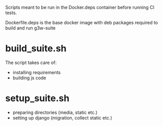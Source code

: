Scripts meant to be run in the Docker.deps container before running CI tests.

Dockerfile.deps is the base docker image with deb packages required to build and run g3w-suite

# build_suite.sh

The script takes care of:
- installing requirements
- building js code


# setup_suite.sh

- preparing directories (media, static etc.)
- setting up django (migration, collect static etc.)

